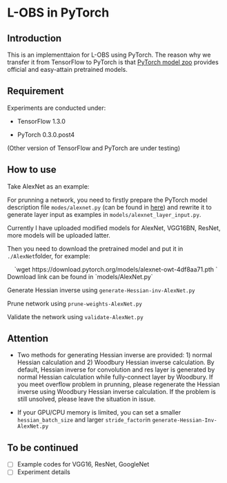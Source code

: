 # L-OBS in PyTorch

## Introduction
This is an implementtaion for L-OBS using PyTorch. The reason why we transfer it from TensorFlow to PyTorch is that [PyTorch model zoo](pytorch.org/docs/master/torchvision/models.html) provides official and easy-attain pretrained models.

## Requirement
Experiments are conducted under:

- TensorFlow 1.3.0

- PyTorch 0.3.0.post4

(Other version of TensorFlow and PyTorch are under testing)

## How to use
Take AlexNet as an example:

For prunning a network, you need to firstly prepare the PyTorch model description file `modes/alexnet.py` (can be found in [here](https://github.com/pytorch/vision/tree/master/torchvision/models)) and rewrite it to generate layer input as examples in `models/alexnet_layer_input.py`. 

Currently I have uploaded modified models for AlexNet, VGG16BN, ResNet, more models will be uploaded latter.

Then you need to download the pretrained model and put it in `./AlexNet`folder, for example:
<center>`wget https://download.pytorch.org/models/alexnet-owt-4df8aa71.pth `</center>
Download link can be found in `models/AlexNet.py`

Generate Hessian inverse using `generate-Hessian-inv-AlexNet.py`

Prune network using `prune-weights-AlexNet.py`

Validate the network using `validate-AlexNet.py`

## Attention
- Two methods for generating Hessian inverse are provided: 1) normal Hessian calculation and 2) Woodbury Hessian inverse calculation. By default, Hessian inverse for convolution and res layer is generated by normal Hessian calculation while fully-connect layer by Woodbury. If you meet overflow problem in prunning, please regenerate the Hessian inverse using Woodbury Hessian inverse calculation. If the problem is still unsolved, please leave the situation in issue.

- If your GPU/CPU memory is limited, you can set a smaller `hessian_batch_size` and larger `stride_factor`in `generate-Hessian-Inv-AlexNet.py` 

## To be continued
- [ ] Example codes for VGG16, ResNet, GoogleNet
- [ ] Experiment details